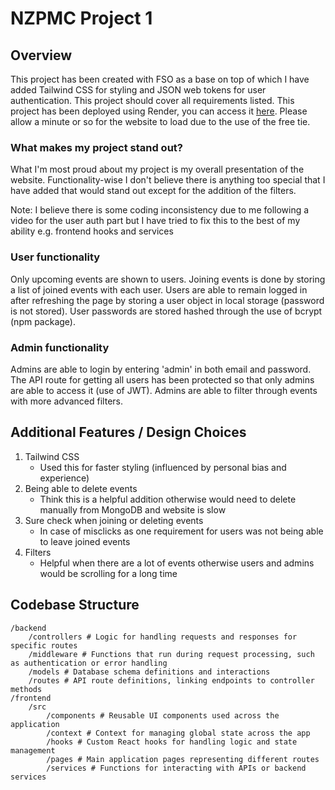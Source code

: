 # NZPMC Project 1

## Overview

This project has been created with FSO as a base on top of which I have added Tailwind CSS for styling and JSON web tokens for user authentication. This project should cover all requirements listed. This project has been deployed using Render, you can access it [here](https://project-1-jfmi.onrender.com/). Please allow a minute or so for the website to load due to the use of the free tie.

### What makes my project stand out?

What I'm most proud about my project is my overall presentation of the website. Functionality-wise I don't believe there is anything too special that I have added that would stand out except for the addition of the filters.

Note: I believe there is some coding inconsistency due to me following a video for the user auth part but I have tried to fix this to the best of my ability e.g. frontend hooks and services

### User functionality

Only upcoming events are shown to users. Joining events is done by storing a list of joined events with each user. Users are able to remain logged in after refreshing the page by storing a user object in local storage (password is not stored). User passwords are stored hashed through the use of bcrypt (npm package).

### Admin functionality

Admins are able to login by entering 'admin' in both email and password. The API route for getting all users has been protected so that only admins are able to access it (use of JWT). Admins are able to filter through events with more advanced filters.

## Additional Features / Design Choices

1. Tailwind CSS
    - Used this for faster styling (influenced by personal bias and experience)
2. Being able to delete events
    - Think this is a helpful addition otherwise would need to delete manually from MongoDB and website is slow
3. Sure check when joining or deleting events
    - In case of misclicks as one requirement for users was not being able to leave joined events
4. Filters
    - Helpful when there are a lot of events otherwise users and admins would be scrolling for a long time

## Codebase Structure

```
/backend
    /controllers # Logic for handling requests and responses for specific routes
    /middleware # Functions that run during request processing, such as authentication or error handling
    /models # Database schema definitions and interactions
    /routes # API route definitions, linking endpoints to controller methods
/frontend
    /src
        /components # Reusable UI components used across the application
        /context # Context for managing global state across the app
        /hooks # Custom React hooks for handling logic and state management
        /pages # Main application pages representing different routes
        /services # Functions for interacting with APIs or backend services
```

